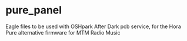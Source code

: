 # pure_panel
Eagle files to be used with OSHpark After Dark pcb service, for the Hora Pure alternative firmware for MTM Radio Music
